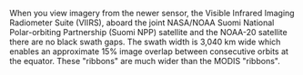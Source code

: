 <p>When you view imagery from the newer sensor, the Visible Infrared Imaging Radiometer Suite (VIIRS), aboard the joint NASA/NOAA Suomi National Polar-orbiting Partnership (Suomi NPP) satellite and the NOAA-20 satellite there are no black swath gaps. The swath width is 3,040 km wide which enables an approximate 15% image overlap between consecutive orbits at the equator. These "ribbons" are much wider than the MODIS "ribbons".</p>

